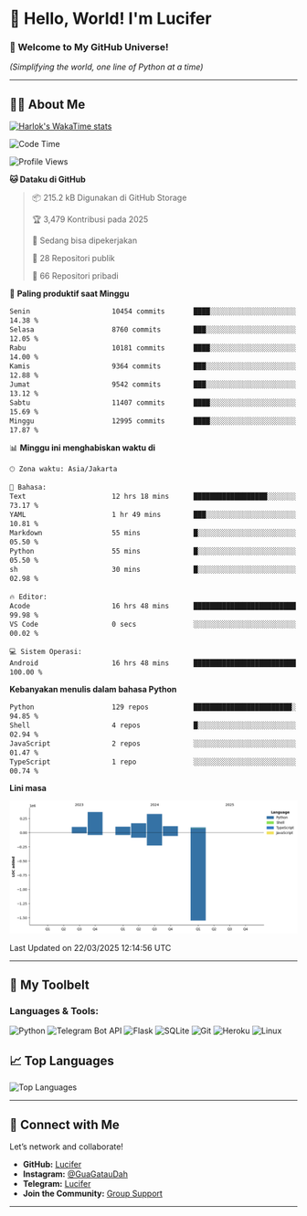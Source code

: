 # 👋 Hello, World! I'm Lucifer 

### 🚀 Welcome to My GitHub Universe!  
*(Simplifying the world, one line of Python at a time)*  

---

## 🧑‍💻 About Me


[![Harlok's WakaTime stats](https://github-readme-stats.vercel.app/api/wakatime?username=LuciferReborns)](https://github.com/jonesroot/github-readme-stats)


<!--START_SECTION:waka-->
![Code Time](http://img.shields.io/badge/Code%20Time-16%20hrs%2048%20mins-blue)

![Profile Views](http://img.shields.io/badge/Profil%20dilihat-199-blue)

**🐱 Dataku di GitHub** 

> 📦 215.2 kB Digunakan di GitHub Storage 
 > 
> 🏆 3,479 Kontribusi pada 2025
 > 
> 💼 Sedang bisa dipekerjakan
 > 
> 📜 28 Repositori publik 
 > 
> 🔑 66 Repositori pribadi 
 > 
📅 **Paling produktif saat Minggu** 

```text
Senin                    10454 commits       ████░░░░░░░░░░░░░░░░░░░░░   14.38 % 
Selasa                   8760 commits        ███░░░░░░░░░░░░░░░░░░░░░░   12.05 % 
Rabu                     10181 commits       ████░░░░░░░░░░░░░░░░░░░░░   14.00 % 
Kamis                    9364 commits        ███░░░░░░░░░░░░░░░░░░░░░░   12.88 % 
Jumat                    9542 commits        ███░░░░░░░░░░░░░░░░░░░░░░   13.12 % 
Sabtu                    11407 commits       ████░░░░░░░░░░░░░░░░░░░░░   15.69 % 
Minggu                   12995 commits       ████░░░░░░░░░░░░░░░░░░░░░   17.87 % 
```


📊 **Minggu ini menghabiskan waktu di** 

```text
🕑︎ Zona waktu: Asia/Jakarta

💬 Bahasa: 
Text                     12 hrs 18 mins      ██████████████████░░░░░░░   73.17 % 
YAML                     1 hr 49 mins        ███░░░░░░░░░░░░░░░░░░░░░░   10.81 % 
Markdown                 55 mins             █░░░░░░░░░░░░░░░░░░░░░░░░   05.50 % 
Python                   55 mins             █░░░░░░░░░░░░░░░░░░░░░░░░   05.50 % 
sh                       30 mins             █░░░░░░░░░░░░░░░░░░░░░░░░   02.98 % 

🔥 Editor: 
Acode                    16 hrs 48 mins      █████████████████████████   99.98 % 
VS Code                  0 secs              ░░░░░░░░░░░░░░░░░░░░░░░░░   00.02 % 

💻 Sistem Operasi: 
Android                  16 hrs 48 mins      █████████████████████████   100.00 % 
```

**Kebanyakan menulis dalam bahasa Python** 

```text
Python                   129 repos           ████████████████████████░   94.85 % 
Shell                    4 repos             █░░░░░░░░░░░░░░░░░░░░░░░░   02.94 % 
JavaScript               2 repos             ░░░░░░░░░░░░░░░░░░░░░░░░░   01.47 % 
TypeScript               1 repo              ░░░░░░░░░░░░░░░░░░░░░░░░░   00.74 % 
```



**Lini masa**

![Lines of Code chart](https://raw.githubusercontent.com/jonesroot/jonesroot/main/assets/bar_graph.png)


 Last Updated on 22/03/2025 12:14:56 UTC
<!--END_SECTION:waka-->

---


## 🧰 My Toolbelt  

### Languages & Tools:  
![Python](https://img.shields.io/badge/-Python-3776AB?style=flat-square&logo=python&logoColor=white) ![Telegram Bot API](https://img.shields.io/badge/-Telegram%20Bot%20API-2CA5E0?style=flat-square&logo=telegram&logoColor=white) ![Flask](https://img.shields.io/badge/-Flask-000000?style=flat-square&logo=flask&logoColor=white) ![SQLite](https://img.shields.io/badge/-SQLite-003B57?style=flat-square&logo=sqlite&logoColor=white) ![Git](https://img.shields.io/badge/-Git-F05032?style=flat-square&logo=git&logoColor=white) ![Heroku](https://img.shields.io/badge/-Heroku-430098?style=flat-square&logo=heroku&logoColor=white) ![Linux](https://img.shields.io/badge/-Linux-FCC624?style=flat-square&logo=linux&logoColor=black)  


## 📈 Top Languages

![Top Languages](https://github-readme-stats.vercel.app/api/top-langs/?username=jonesroot&layout=compact&theme=tokyonight)  

---


## 🔗 Connect with Me  

Let’s network and collaborate!  
- **GitHub:** [Lucifer](https://github.com/jonesroot/jonesroot/blob/main/README.md)  
- **Instagram:** [@GuaGatauDah](https://instagram.com/guagataudah)  
- **Telegram:** [Lucifer](https://t.me/LuciferReborns)  
- **Join the Community:** [Group Support](https://t.me/GokilSupport)

---
